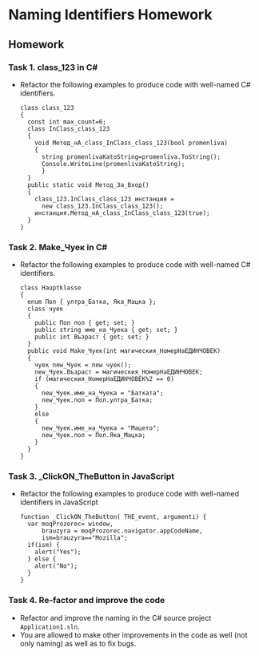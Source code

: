 
# Naming Identifiers Homework
## Homework

### Task 1. class_123 in C&#35;
*	Refactor the following examples to produce code with well-named C# identifiers.

		class class_123
		{
		  const int max_count=6;
		  class InClass_class_123
		  {
			void Метод_нА_class_InClass_class_123(bool promenliva)
			{
			  string promenlivaKatoString=promenliva.ToString();
			  Console.WriteLine(promenlivaKatoString);
			  }
		  }		  
		  public static void Метод_За_Вход()
		  {
			class_123.InClass_class_123 инстанция =
			  new class_123.InClass_class_123();
			инстанция.Метод_нА_class_InClass_class_123(true); 
		  }
		}

### Task 2. Make_Чуек in C&#35;
*	Refactor the following examples to produce code with well-named C# identifiers.

		class Hauptklasse
		{
		  enum Пол { ултра_Батка, Яка_Мацка };
		  class чуек
		  {
			public Пол пол { get; set; }
			public string име_на_Чуека { get; set; }
			public int Възраст { get; set; }
		  }		  
		  public void Make_Чуек(int магическия_НомерНаЕДИНЧОВЕК)
		  {
			чуек new_Чуек = new чуек();
			new_Чуек.Възраст = магическия_НомерНаЕДИНЧОВЕК;
			if (магическия_НомерНаЕДИНЧОВЕК%2 == 0)
			{
			  new_Чуек.име_на_Чуека = "Батката";
			  new_Чуек.пол = Пол.ултра_Батка;
			}
			else
			{
			  new_Чуек.име_на_Чуека = "Мацето";
			  new_Чуек.пол = Пол.Яка_Мацка;
			}
		  }
		}
		
### Task 3. _ClickON_TheButton in JavaScript
*	Refactor the following examples to produce code with well-named identifiers in JavaScript

		function _ClickON_TheButton( THE_event, argumenti) {
		  var moqProzorec= window,
			  brauzyra = moqProzorec.navigator.appCodeName,
			  ism=brauzyra=="Mozilla";
		  if(ism) {
			alert("Yes");
		  } else {
			alert("No");
		  }
		}

### Task 4. Re-factor and improve the code
*	Refactor and improve the naming in the C# source project `Application1.sln`.
*	You are allowed to make other improvements in the code as well (not only naming) as well as to fix bugs.
